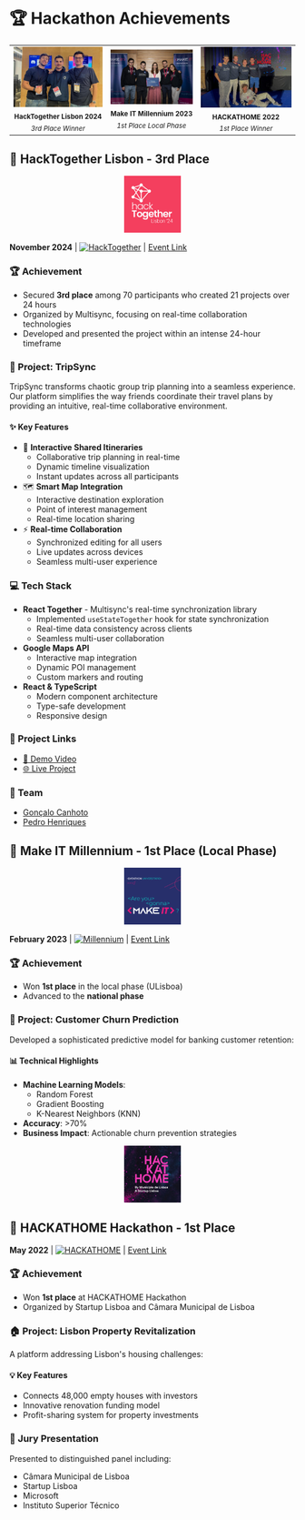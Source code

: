 # 🏆 Hackathon Achievements

<div align="center">
  <table style="border-collapse: collapse; border: none;">
    <tr>
      <td align="center">
        <img src="./images/hacktogether-team.jpeg" alt="Hackathon Achievement 1" width="350"/><br/>
        <sub><b>HackTogether Lisbon 2024</b></sub><br/>
        <sub><i>3rd Place Winner</i></sub>
      </td>
      <td align="center">
        <img src="./images/makeit-team.jpeg" alt="Hackathon Achievement 2" width="350"/><br/>
        <sub><b>Make IT Millennium 2023</b></sub><br/>
        <sub><i>1st Place Local Phase</i></sub>
      </td>
      <td align="center">
        <img src="./images/hackathome-team.jpg" alt="Hackathon Achievement 3" width="350"/><br/>
        <sub><b>HACKATHOME 2022</b></sub><br/>
        <sub><i>1st Place Winner</i></sub>
      </td>
    </tr>
  </table>
</div>

<!-- ------------------------------------------------------------- -->
<!-- ------------------------------------------------------------- -->

## 🥉 HackTogether Lisbon - 3rd Place

<div align="center">
  <kbd>
    <img src="./images/hacktogether-logo.jpg" alt="HackTogether Logo" width="100" height="100"/>
  </kbd>
</div>

**November 2024** | [![HackTogether](https://img.shields.io/badge/HackTogether-Lisbon-blue)](https://hacktogether.pt) | [Event Link](https://reacttogether.dev/hackathon)

### 🏆 Achievement
- Secured **3rd place** among 70 participants who created 21 projects over 24 hours
- Organized by Multisync, focusing on real-time collaboration technologies
- Developed and presented the project within an intense 24-hour timeframe

### 🚀 Project: TripSync
TripSync transforms chaotic group trip planning into a seamless experience. Our platform simplifies the way friends coordinate their travel plans by providing an intuitive, real-time collaborative environment.

#### ✨ Key Features
- 📍 **Interactive Shared Itineraries**
  - Collaborative trip planning in real-time
  - Dynamic timeline visualization
  - Instant updates across all participants
- 🗺️ **Smart Map Integration**
  - Interactive destination exploration
  - Point of interest management
  - Real-time location sharing
- ⚡ **Real-time Collaboration**
  - Synchronized editing for all users
  - Live updates across devices
  - Seamless multi-user experience

### 💻 Tech Stack
- **React Together** - Multisync's real-time synchronization library
  - Implemented `useStateTogether` hook for state synchronization
  - Real-time data consistency across clients
  - Seamless multi-user collaboration
- **Google Maps API**
  - Interactive map integration
  - Dynamic POI management
  - Custom markers and routing
- **React & TypeScript**
  - Modern component architecture
  - Type-safe development
  - Responsive design

### 🔗 Project Links
- [🎥 Demo Video](https://www.youtube.com/watch?v=ONnM82d7g4M)
- [🌐 Live Project](https://hacktogether-ariel.pages.dev/)

### 👥 Team
- [Gonçalo Canhoto](https://github.com/goncalocanhoto)
- [Pedro Henriques](https://github.com/PedroCarvalhoHenriques)

<!-- ------------------------------------------------------------- -->
<!-- ------------------------------------------------------------- -->

## 🥇 Make IT Millennium - 1st Place (Local Phase)

<div align="center">
  <kbd>
    <img src="./images/makeit-logo.png" alt="Make It Logo" width="100" height="100"/>
  </kbd>
</div>

**February 2023** | [![Millennium](https://img.shields.io/badge/Millennium-Bank-green)](https://www.millenniumbcp.pt) | [Event Link](https://www.millenniumbcp.pt)

### 🏆 Achievement
- Won **1st place** in the local phase (ULisboa)
- Advanced to the **national phase**

### 🎯 Project: Customer Churn Prediction
Developed a sophisticated predictive model for banking customer retention:

#### 📊 Technical Highlights
- **Machine Learning Models**:
  - Random Forest
  - Gradient Boosting
  - K-Nearest Neighbors (KNN)
- **Accuracy**: >70%
- **Business Impact**: Actionable churn prevention strategies

<!-- ------------------------------------------------------------- -->
<!-- ------------------------------------------------------------- -->

<div align="center">
  <kbd>
    <img src="./images/hackathome-logo.png" alt="Hackathome Logo" width="100" height="100"/>
  </kbd>
</div>

## 🥇 HACKATHOME Hackathon - 1st Place
**May 2022** | [![HACKATHOME](https://img.shields.io/badge/HACKATHOME-Lisbon-orange)](https://hackathome.pt) | [Event Link](https://hackathome.pt)

### 🏆 Achievement
- Won **1st place** at HACKATHOME Hackathon
- Organized by Startup Lisboa and Câmara Municipal de Lisboa

### 🏠 Project: Lisbon Property Revitalization
A platform addressing Lisbon's housing challenges:

#### 💡 Key Features
- Connects 48,000 empty houses with investors
- Innovative renovation funding model
- Profit-sharing system for property investments

### 👥 Jury Presentation
Presented to distinguished panel including:
- Câmara Municipal de Lisboa
- Startup Lisboa
- Microsoft
- Instituto Superior Técnico
